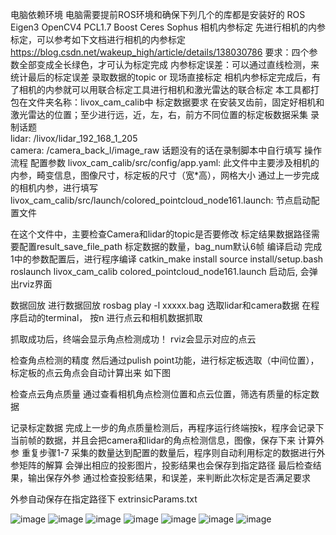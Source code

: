 电脑依赖环境
电脑需要提前ROS环境和确保下列几个的库都是安装好的
ROS
Eigen3
OpenCV4
PCL1.7
Boost
Ceres
Sophus
相机内参标定
先进行相机的内参标定，可以参考如下文档进行相机的内参标定
https://blog.csdn.net/wakeup_high/article/details/138030786
要求：四个参数全部变成全长绿色，才可认为标定完成
内参标定误差：可以通过直线检测，来统计最后的标定误差
录取数据的topic or 现场直接标定
相机内参标定完成后，有了相机的内参就可以用联合标定工具进行相机和激光雷达的联合标定
本工具都打包在文件夹名称：livox_cam_calib中
标定数据要求
在安装叉齿前，固定好相机和激光雷达的位置；至少进行远，近，左，右，前方不同位置的标定板数据采集
录制话题   
lidar: /livox/lidar_192_168_1_205  
camera: /camera_back_l/image_raw 
话题没有的话在录制脚本中自行填写
操作流程
配置参数
livox_cam_calib/src/config/app.yaml: 此文件中主要涉及相机的内参，畸变信息，图像尺寸，标定板的尺寸（宽*高），网格大小
通过上一步完成的相机内参，进行填写
livox_cam_calib/src/launch/colored_pointcloud_node161.launch: 节点启动配置文件

在这个文件中，主要检查Camera和lidar的topic是否要修改
标定结果数据路径需要配置result_save_file_path
标定数据的数量，bag_num默认6帧
编译启动
完成1中的参数配置后，进行程序编译
catkin_make install 
source install/setup.bash
roslaunch livox_cam_calib colored_pointcloud_node161.launch
启动后, 会弹出rviz界面

数据回放
进行数据回放
rosbag play -l xxxxx.bag
选取lidar和camera数据
在程序启动的terminal， 按n 进行点云和相机数据抓取

抓取成功后，终端会显示角点检测成功！
rviz会显示对应的点云

检查角点检测的精度
然后通过pulish point功能，进行标定板选取（中间位置），标定板的点云角点会自动计算出来
如下图

检查点云角点质量
通过查看相机角点检测位置和点云位置，筛选有质量的标定数据

记录标定数据
完成上一步的角点质量检测后，再程序运行终端按k，程序会记录下当前帧的数据，并且会把camera和lidar的角点检测信息，图像，保存下来
计算外参
重复步骤1-7
采集的数量达到配置的数量后，程序则自动利用标定的数据进行外参矩阵的解算
会弹出相应的投影图片，投影结果也会保存到指定路径
最后检查结果，输出保存外参
通过检查投影结果，和误差，来判断此次标定是否满足要求


外参自动保存在指定路径下
extrinsicParams.txt

![image](https://github.com/user-attachments/assets/a78d0a8f-8ee0-4e03-ae90-ce0f8c65837b)
![image](https://github.com/user-attachments/assets/ff41b97d-7962-4e5e-96c2-00594e1a83a7)
![image](https://github.com/user-attachments/assets/03bf4c80-02d8-4702-9543-2a033b833081)
![image](https://github.com/user-attachments/assets/0f37e885-ab04-45c6-b631-e36caf5e4f00)
![image](https://github.com/user-attachments/assets/d978f8ed-2685-49c6-92d5-b8148959e8b6)
![image](https://github.com/user-attachments/assets/3d287a14-5789-4f6f-849d-7621db0084f1)
![image](https://github.com/user-attachments/assets/957fcc26-136f-4793-9cda-6a0b0ffb094a)









